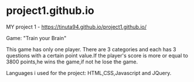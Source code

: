 # project1.github.io

MY  project 1 - https://tinuta94.github.io/project1.github.io/


Game: "Train your Brain"


This game has only one player.
There are 3 categories and each has 3 questions with a certain point value.If the player's score is more or equal to 3800 points,he wins the game,if not he lose the game.



Languages i used for the project: HTML,CSS,Javascript and JQuery.
